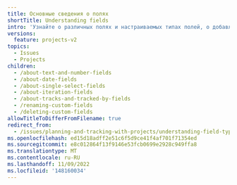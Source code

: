 ```yaml
---
title: Основные сведения о полях
shortTitle: Understanding fields
intro: 'Узнайте о различных полях и настраиваемых типах полей, о добавлении полей в проект и управлении настраиваемыми полями.'
versions:
  feature: projects-v2
topics:
  - Issues
  - Projects
children:
  - /about-text-and-number-fields
  - /about-date-fields
  - /about-single-select-fields
  - /about-iteration-fields
  - /about-tracks-and-tracked-by-fields
  - /renaming-custom-fields
  - /deleting-custom-fields
allowTitleToDifferFromFilename: true
redirect_from:
  - /issues/planning-and-tracking-with-projects/understanding-field-types
ms.openlocfilehash: ed15d18adff2e51c6f5d9ce41f4af701f71354ed
ms.sourcegitcommit: e8c012864f13f9146e53fcb0699e2928c949ffa8
ms.translationtype: MT
ms.contentlocale: ru-RU
ms.lasthandoff: 11/09/2022
ms.locfileid: '148160034'
---
```


